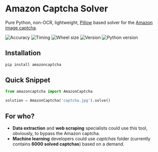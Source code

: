 # Amazon Captcha Solver
Pure Python, non-OCR, lightweight, [Pillow](https://github.com/python-pillow/Pillow) based solver for the [Amazon image captcha](https://www.amazon.com/errors/validateCaptcha).

![Accuracy](https://img.shields.io/badge/accuracy-88.3%25-success)
![Timing](https://img.shields.io/badge/execution%20time-0.4s-success)
![Wheel size](https://img.shields.io/badge/wheel%20size-800%20kB-informational)
![Version](https://img.shields.io/pypi/v/amazoncaptcha?color=informational)
![Python version](https://img.shields.io/pypi/pyversions/amazoncaptcha)

## Installation
```bash
pip install amazoncaptcha
```

## Quick Snippet
```python
from amazoncaptcha import AmazonCaptcha

solution = AmazonCaptcha('captcha.jpg').solve()
```

## For who?
+ **Data extraction** and **web scraping** specialists could use this tool, obviously, to bypass the Amazon captcha.
+ **Machine learning** developers could use *captchas* folder (currently contains **6000 solved captchas**) based on a demand.
